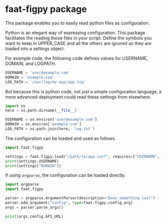 faat-figpy package
==================

This package enables you to easily read python files as configuration.

Python is an elegant way of expressing configuration.
This package facilitates the reading those files in your script.
Define the symbols you want to keep in UPPER_CASE and all the others are ignored as they are loaded into a settings object.

For example code, the following code defines values for USERNAME, DOMAIN, and LOGPATH.

```python
USERNAME = 'user@example.com'
DOMAIN = 'example.com'
LOG_PATH = '/var/log/my-app/app.log'
```

But because this is python code, not just a simple configuration language, a more advanced deployment could read these settings from elsewhere.

```python
import os
here = os.path.dirname(__file__)

USERNAME = os.environ['user@example.com']
DOMAIN = os.environ['example.com']
LOG_PATH = os.path.join(here, 'log.txt')
```

The configuration can be loaded and used as follows.

```python
import faat.figpy

settings = faat.figpy.load("/path/to/app.conf", requires=["USERNAME", "DOMAIN"])
print(settings.USERNAME)
print(settings["DOMAIN"])
```

If using `argparse`, the configuration can be loaded directly.

```python
import argparse
import faat.figpy

parser = argparse.ArgumentParser(description="Does something cool")
parser.add_argument("config", type=faat.figpy.config_arg)
args = parser.parse_args()

print(args.config.API_URL)
```
